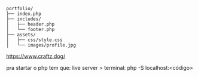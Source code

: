 ```
portfolio/
├── index.php
├── includes/
│   ├── header.php
│   └── footer.php
├── assets/
│   ├── css/style.css
│   └── images/profile.jpg
```
https://www.craftz.dog/

pra startar o php tem que:
live server >
terminal: php -S localhost:<código>